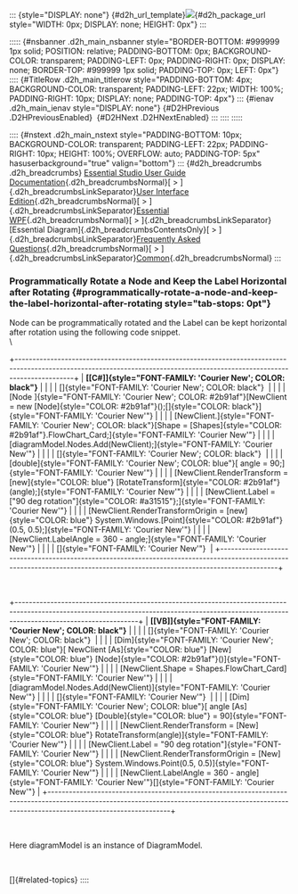 ::: {style="DISPLAY: none"}
[](ms-xhelp:///?Id=d2h_url_template){#d2h_url_template}![](!package_url!){#d2h_package_url style="WIDTH: 0px; DISPLAY: none; HEIGHT: 0px"}
:::

::::: {#nsbanner .d2h_main_nsbanner style="BORDER-BOTTOM: #999999 1px solid; POSITION: relative; PADDING-BOTTOM: 0px; BACKGROUND-COLOR: transparent; PADDING-LEFT: 0px; PADDING-RIGHT: 0px; DISPLAY: none; BORDER-TOP: #999999 1px solid; PADDING-TOP: 0px; LEFT: 0px"}
:::: {#TitleRow .d2h_main_titlerow style="PADDING-BOTTOM: 4px; BACKGROUND-COLOR: transparent; PADDING-LEFT: 22px; WIDTH: 100%; PADDING-RIGHT: 10px; DISPLAY: none; PADDING-TOP: 4px"}
::: {#ienav .d2h_main_ienav style="DISPLAY: none"}
[](ms-xhelp:///?Id=f60c6643-ba84-4be7-a129-2fb63feff5bb){#D2HPrevious .D2HPreviousEnabled}  [](ms-xhelp:///?Id=ba4698dd-302b-4fa6-b2f1-a263092e0525){#D2HNext .D2HNextEnabled}
:::
::::
:::::

:::: {#nstext .d2h_main_nstext style="PADDING-BOTTOM: 10px; BACKGROUND-COLOR: transparent; PADDING-LEFT: 22px; PADDING-RIGHT: 10px; HEIGHT: 100%; OVERFLOW: auto; PADDING-TOP: 5px" hasuserbackground="true" valign="bottom"}
::: {#d2h_breadcrumbs .d2h_breadcrumbs}
[Essential Studio User Guide Documentation](ms-xhelp:///?Id=12457748-09e3-4d74-a240-8e049cedf030){.d2h_breadcrumbsNormal}[ \> ]{.d2h_breadcrumbsLinkSeparator}[User Interface Edition](ms-xhelp:///?Id=c29296b7-531c-413b-a0ec-488ca1f7f669){.d2h_breadcrumbsNormal}[ \> ]{.d2h_breadcrumbsLinkSeparator}[Essential WPF](ms-xhelp:///?Id=7f4f82c5-151c-4262-94d0-75c4626c77bc){.d2h_breadcrumbsNormal}[ \> ]{.d2h_breadcrumbsLinkSeparator}[Essential Diagram]{.d2h_breadcrumbsContentsOnly}[ \> ]{.d2h_breadcrumbsLinkSeparator}[Frequently Asked Questions](ms-xhelp:///?Id=2206ded2-cc47-47f5-86b1-d5d1f5b27678){.d2h_breadcrumbsNormal}[ \> ]{.d2h_breadcrumbsLinkSeparator}[Common](ms-xhelp:///?Id=91822e4e-e58d-43c2-9da2-bfbf6a7d32a0){.d2h_breadcrumbsNormal}
:::

### Programmatically Rotate a Node and Keep the Label Horizontal after Rotating {#programmatically-rotate-a-node-and-keep-the-label-horizontal-after-rotating style="tab-stops: 0pt"}

Node can be programmatically rotated and the Label can be kept horizontal after rotation using the following code snippet.\
\

+----------------------------------------------------------------------------------------------------------------------------------------------------------------------------+
| **[\[C#\]]{style="FONT-FAMILY: 'Courier New'; COLOR: black"}**                                                                                                             |
|                                                                                                                                                                            |
| []{style="FONT-FAMILY: 'Courier New'; COLOR: black"}                                                                                                                       |
|                                                                                                                                                                            |
| [Node ]{style="FONT-FAMILY: 'Courier New'; COLOR: #2b91af"}[NewClient = new [Node]{style="COLOR: #2b91af"}();[]{style="COLOR: black"}]{style="FONT-FAMILY: 'Courier New'"} |
|                                                                                                                                                                            |
| [NewClient.]{style="FONT-FAMILY: 'Courier New'; COLOR: black"}[Shape = [Shapes]{style="COLOR: #2b91af"}.FlowChart_Card;]{style="FONT-FAMILY: 'Courier New'"}               |
|                                                                                                                                                                            |
| [diagramModel.Nodes.Add(NewClient);]{style="FONT-FAMILY: 'Courier New'"}                                                                                                   |
|                                                                                                                                                                            |
| []{style="FONT-FAMILY: 'Courier New'; COLOR: black"}                                                                                                                       |
|                                                                                                                                                                            |
| [double]{style="FONT-FAMILY: 'Courier New'; COLOR: blue"}[ angle = 90;]{style="FONT-FAMILY: 'Courier New'"}                                                                |
|                                                                                                                                                                            |
| [NewClient.RenderTransform = [new]{style="COLOR: blue"} [RotateTransform]{style="COLOR: #2b91af"}(angle);]{style="FONT-FAMILY: 'Courier New'"}                             |
|                                                                                                                                                                            |
| [NewClient.Label = [\"90 deg rotation\"]{style="COLOR: #a31515"};]{style="FONT-FAMILY: 'Courier New'"}                                                                     |
|                                                                                                                                                                            |
| [NewClient.RenderTransformOrigin = [new]{style="COLOR: blue"} System.Windows.[Point]{style="COLOR: #2b91af"}(0.5, 0.5);]{style="FONT-FAMILY: 'Courier New'"}               |
|                                                                                                                                                                            |
| [NewClient.LabelAngle = 360 - angle;]{style="FONT-FAMILY: 'Courier New'"}                                                                                                  |
|                                                                                                                                                                            |
| []{style="FONT-FAMILY: 'Courier New'"}                                                                                                                                     |
+----------------------------------------------------------------------------------------------------------------------------------------------------------------------------+

 

+----------------------------------------------------------------------------------------------------------------------------------------------------------------------------------------------+
| **[\[VB\]]{style="FONT-FAMILY: 'Courier New'; COLOR: black"}**                                                                                                                               |
|                                                                                                                                                                                              |
| []{style="FONT-FAMILY: 'Courier New'; COLOR: black"}                                                                                                                                         |
|                                                                                                                                                                                              |
| [Dim]{style="FONT-FAMILY: 'Courier New'; COLOR: blue"}[ NewClient [As]{style="COLOR: blue"} [New]{style="COLOR: blue"} [Node]{style="COLOR: #2b91af"}()]{style="FONT-FAMILY: 'Courier New'"} |
|                                                                                                                                                                                              |
| [NewClient.Shape = Shapes.FlowChart_Card]{style="FONT-FAMILY: 'Courier New'"}                                                                                                                |
|                                                                                                                                                                                              |
| [diagramModel.Nodes.Add(NewClient)]{style="FONT-FAMILY: 'Courier New'"}                                                                                                                      |
|                                                                                                                                                                                              |
| []{style="FONT-FAMILY: 'Courier New'"}                                                                                                                                                       |
|                                                                                                                                                                                              |
| [Dim]{style="FONT-FAMILY: 'Courier New'; COLOR: blue"}[ angle [As]{style="COLOR: blue"} [Double]{style="COLOR: blue"} = 90]{style="FONT-FAMILY: 'Courier New'"}                              |
|                                                                                                                                                                                              |
| [NewClient.RenderTransform = [New]{style="COLOR: blue"} RotateTransform(angle)]{style="FONT-FAMILY: 'Courier New'"}                                                                          |
|                                                                                                                                                                                              |
| [NewClient.Label = \"90 deg rotation\"]{style="FONT-FAMILY: 'Courier New'"}                                                                                                                  |
|                                                                                                                                                                                              |
| [NewClient.RenderTransformOrigin = [New]{style="COLOR: blue"} System.Windows.Point(0.5, 0.5)]{style="FONT-FAMILY: 'Courier New'"}                                                            |
|                                                                                                                                                                                              |
| [NewClient.LabelAngle = 360 - angle]{style="FONT-FAMILY: 'Courier New'"}[]{style="FONT-FAMILY: 'Courier New'"}                                                                               |
+----------------------------------------------------------------------------------------------------------------------------------------------------------------------------------------------+

 

Here diagramModel is an instance of DiagramModel.

 

[]{#related-topics}
::::
